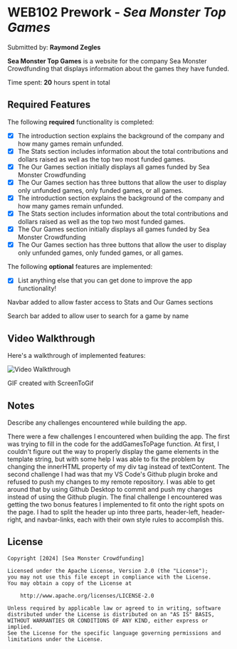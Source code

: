 # WEB102 Prework - *Sea Monster Top Games*

Submitted by: **Raymond Zegles**

**Sea Monster Top Games** is a website for the company Sea Monster Crowdfunding that displays information about the games they have funded.

Time spent: **20** hours spent in total

## Required Features

The following **required** functionality is completed:

* [X] The introduction section explains the background of the company and how many games remain unfunded.
* [X] The Stats section includes information about the total contributions and dollars raised as well as the top two most funded games.
* [X] The Our Games section initially displays all games funded by Sea Monster Crowdfunding
* [X] The Our Games section has three buttons that allow the user to display only unfunded games, only funded games, or all games.
* [X] The introduction section explains the background of the company and how many games remain unfunded.
* [X] The Stats section includes information about the total contributions and dollars raised as well as the top two most funded games.
* [X] The Our Games section initially displays all games funded by Sea Monster Crowdfunding
* [X] The Our Games section has three buttons that allow the user to display only unfunded games, only funded games, or all games.

The following **optional** features are implemented:

* [X] List anything else that you can get done to improve the app functionality!

Navbar added to allow faster access to Stats and Our Games sections

Search bar added to allow user to search for a game by name

## Video Walkthrough

Here's a walkthrough of implemented features:

<img src='./assets/Sea_Monster_Top_Games Demonstration_Raymond_Z.gif' title='Video Walkthrough' width='' alt='Video Walkthrough' />

<!-- Replace this with whatever GIF tool you used! -->
GIF created with ScreenToGif 
<!-- Recommended tools:
[Kap](https://getkap.co/) for macOS
[ScreenToGif](https://www.screentogif.com/) for Windows
[peek](https://github.com/phw/peek) for Linux. -->

## Notes

Describe any challenges encountered while building the app.

There were a few challenges I encountered when building the app. The first was trying to fill in the code for the addGamesToPage function. At first, I couldn't figure out the way to properly display the game elements in  the template string, but with some help I was able to fix the problem by changing the innerHTML property of my div tag instead of textContent. The second challenge I had was that my VS Code's Github plugin broke and refused to push my changes to my remote repository. I was able to get around that by using Github Desktop to commit and push my changes instead of using the Github plugin. The final challenge I encountered was getting the two bonus features I implemented to fit onto the right spots on the page. I had to split the header up into three parts, header-left, header-right, and navbar-links, each with their own style rules to accomplish this.

## License

    Copyright [2024] [Sea Monster Crowdfunding]

    Licensed under the Apache License, Version 2.0 (the "License");
    you may not use this file except in compliance with the License.
    You may obtain a copy of the License at

        http://www.apache.org/licenses/LICENSE-2.0

    Unless required by applicable law or agreed to in writing, software
    distributed under the License is distributed on an "AS IS" BASIS,
    WITHOUT WARRANTIES OR CONDITIONS OF ANY KIND, either express or implied.
    See the License for the specific language governing permissions and
    limitations under the License.
